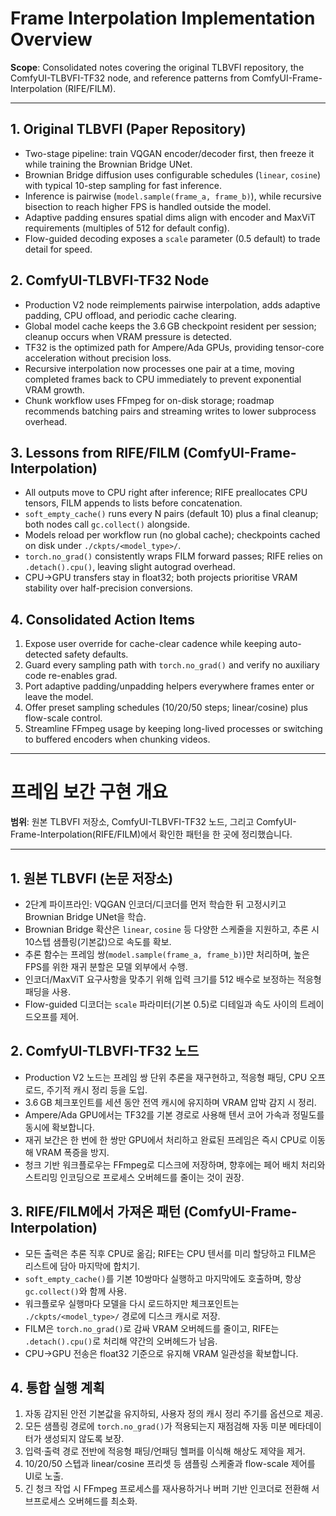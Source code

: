 # Frame Interpolation Implementation Overview

**Scope**: Consolidated notes covering the original TLBVFI repository, the ComfyUI-TLBVFI-TF32 node, and reference patterns from ComfyUI-Frame-Interpolation (RIFE/FILM).

---

## 1. Original TLBVFI (Paper Repository)
- Two-stage pipeline: train VQGAN encoder/decoder first, then freeze it while training the Brownian Bridge UNet.
- Brownian Bridge diffusion uses configurable schedules (`linear`, `cosine`) with typical 10-step sampling for fast inference.
- Inference is pairwise (`model.sample(frame_a, frame_b)`), while recursive bisection to reach higher FPS is handled outside the model.
- Adaptive padding ensures spatial dims align with encoder and MaxViT requirements (multiples of 512 for default config).
- Flow-guided decoding exposes a `scale` parameter (0.5 default) to trade detail for speed.

## 2. ComfyUI-TLBVFI-TF32 Node
- Production V2 node reimplements pairwise interpolation, adds adaptive padding, CPU offload, and periodic cache clearing.
- Global model cache keeps the 3.6 GB checkpoint resident per session; cleanup occurs when VRAM pressure is detected.
- TF32 is the optimized path for Ampere/Ada GPUs, providing tensor-core acceleration without precision loss.
- Recursive interpolation now processes one pair at a time, moving completed frames back to CPU immediately to prevent exponential VRAM growth.
- Chunk workflow uses FFmpeg for on-disk storage; roadmap recommends batching pairs and streaming writes to lower subprocess overhead.

## 3. Lessons from RIFE/FILM (ComfyUI-Frame-Interpolation)
- All outputs move to CPU right after inference; RIFE preallocates CPU tensors, FILM appends to lists before concatenation.
- `soft_empty_cache()` runs every N pairs (default 10) plus a final cleanup; both nodes call `gc.collect()` alongside.
- Models reload per workflow run (no global cache); checkpoints cached on disk under `./ckpts/<model_type>/`.
- `torch.no_grad()` consistently wraps FILM forward passes; RIFE relies on `.detach().cpu()`, leaving slight autograd overhead.
- CPU→GPU transfers stay in float32; both projects prioritise VRAM stability over half-precision conversions.

## 4. Consolidated Action Items
1. Expose user override for cache-clear cadence while keeping auto-detected safety defaults.
2. Guard every sampling path with `torch.no_grad()` and verify no auxiliary code re-enables grad.
3. Port adaptive padding/unpadding helpers everywhere frames enter or leave the model.
4. Offer preset sampling schedules (10/20/50 steps; linear/cosine) plus flow-scale control.
5. Streamline FFmpeg usage by keeping long-lived processes or switching to buffered encoders when chunking videos.

---

# 프레임 보간 구현 개요

**범위**: 원본 TLBVFI 저장소, ComfyUI-TLBVFI-TF32 노드, 그리고 ComfyUI-Frame-Interpolation(RIFE/FILM)에서 확인한 패턴을 한 곳에 정리했습니다.

---

## 1. 원본 TLBVFI (논문 저장소)
- 2단계 파이프라인: VQGAN 인코더/디코더를 먼저 학습한 뒤 고정시키고 Brownian Bridge UNet을 학습.
- Brownian Bridge 확산은 `linear`, `cosine` 등 다양한 스케줄을 지원하고, 추론 시 10스텝 샘플링(기본값)으로 속도를 확보.
- 추론 함수는 프레임 쌍(`model.sample(frame_a, frame_b)`)만 처리하며, 높은 FPS를 위한 재귀 분할은 모델 외부에서 수행.
- 인코더/MaxViT 요구사항을 맞추기 위해 입력 크기를 512 배수로 보정하는 적응형 패딩을 사용.
- Flow-guided 디코더는 `scale` 파라미터(기본 0.5)로 디테일과 속도 사이의 트레이드오프를 제어.

## 2. ComfyUI-TLBVFI-TF32 노드
- Production V2 노드는 프레임 쌍 단위 추론을 재구현하고, 적응형 패딩, CPU 오프로드, 주기적 캐시 정리 등을 도입.
- 3.6 GB 체크포인트를 세션 동안 전역 캐시에 유지하며 VRAM 압박 감지 시 정리.
- Ampere/Ada GPU에서는 TF32를 기본 경로로 사용해 텐서 코어 가속과 정밀도를 동시에 확보합니다.
- 재귀 보간은 한 번에 한 쌍만 GPU에서 처리하고 완료된 프레임은 즉시 CPU로 이동해 VRAM 폭증을 방지.
- 청크 기반 워크플로우는 FFmpeg로 디스크에 저장하며, 향후에는 페어 배치 처리와 스트리밍 인코딩으로 프로세스 오버헤드를 줄이는 것이 권장.

## 3. RIFE/FILM에서 가져온 패턴 (ComfyUI-Frame-Interpolation)
- 모든 출력은 추론 직후 CPU로 옮김; RIFE는 CPU 텐서를 미리 할당하고 FILM은 리스트에 담아 마지막에 합치기.
- `soft_empty_cache()`를 기본 10쌍마다 실행하고 마지막에도 호출하며, 항상 `gc.collect()`와 함께 사용.
- 워크플로우 실행마다 모델을 다시 로드하지만 체크포인트는 `./ckpts/<model_type>/` 경로에 디스크 캐시로 저장.
- FILM은 `torch.no_grad()`로 감싸 VRAM 오버헤드를 줄이고, RIFE는 `.detach().cpu()`로 처리해 약간의 오버헤드가 남음.
- CPU→GPU 전송은 float32 기준으로 유지해 VRAM 일관성을 확보합니다.

## 4. 통합 실행 계획
1. 자동 감지된 안전 기본값을 유지하되, 사용자 정의 캐시 정리 주기를 옵션으로 제공.
2. 모든 샘플링 경로에 `torch.no_grad()`가 적용되는지 재점검해 자동 미분 메타데이터가 생성되지 않도록 보장.
3. 입력·출력 경로 전반에 적응형 패딩/언패딩 헬퍼를 이식해 해상도 제약을 제거.
4. 10/20/50 스텝과 linear/cosine 프리셋 등 샘플링 스케줄과 flow-scale 제어를 UI로 노출.
5. 긴 청크 작업 시 FFmpeg 프로세스를 재사용하거나 버퍼 기반 인코더로 전환해 서브프로세스 오버헤드를 최소화.
